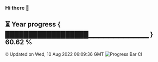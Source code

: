 ### Hi there 👋
⏳ Year progress { ██████████████████▁▁▁▁▁▁▁▁▁▁▁▁ } 60.62 %
---
⏰ Updated on Wed, 10 Aug 2022 06:09:36 GMT
![Progress Bar CI](https://github.com/Moyi321/Moyi321/workflows/Progress%20Bar%20CI/badge.svg)
